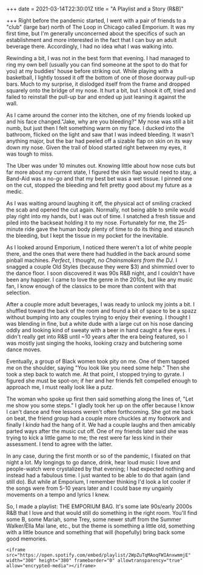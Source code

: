 +++
date = 2021-03-14T22:30:01Z
title = "A Playlist and a Story (R&B)"

+++
Right before the pandemic started, I went with a pair of friends to a "club" (large bar) north of The Loop in Chicago called Emporium. It was my first time, but I'm generally unconcerned about the specifics of such an establishment and more interested in the fact that I can buy an adult beverage there. Accordingly, I had no idea what I was walking into. 

Rewinding a bit, I was not in the best form that evening. I had managed to ring my own bell (usually you can find someone at the spot to do that for you) at my buddies' house before striking out. While playing with a basketball, I lightly tossed it off the bottom of one of those doorway pull-up bars. Much to my surprise, it dislodged itself from the frame and dropped squarely onto the bridge of my nose. It hurt a bit, but I shook it off, tried and failed to reinstall the pull-up bar and ended up just leaning it against the wall. 

As I came around the corner into the kitchen, one of my friends looked up and his face changed."Jake, why are you bleeding?" My nose was still a bit numb, but just then I felt something warm on my face. I ducked into the bathroom, flicked on the light and saw that I was indeed bleeding. It wasn't anything major, but the bar had peeled off a sizable flap on skin on its way down my nose. Given the trail of blood started right between my eyes, it was tough to miss. 

The Uber was under 10 minutes out. Knowing little about how nose cuts but far more about my current state, I figured the skin flap would need to stay, a Band-Aid was a no-go and that my best bet was a wet tissue. I pinned one on the cut, stopped the bleeding and felt pretty good about my future as a medic.

As I was waiting around laughing it off, the physical act of smiling cracked the scab and opened the cut again. Normally, not being able to smile would play right into my hands, but I was out of time. I snatched a fresh tissue and piled into the backseat holding it to my nose. Fortunately for me, the 25-minute ride gave the human body plenty of time to do its thing and staunch the bleeding, but I kept the tissue in my pocket for the inevitable. 

As I looked around Emporium, I noticed there weren't a lot of white people there, and the ones that were there had huddled in the back around some pinball machines. _Perfect_, I thought, _no Chainsmokers from the DJ_. I snagged a couple Old Styles (because they were $3) and shimmied over to the dance floor. I soon discovered it was 90s R&B night, and I couldn't have been any happier. I came to love the genre in the 2010s, but like any music fan, I know enough of the classics to be more than content with that selection.

After a couple more adult beverages, I was ready to unlock my joints a bit. I shuffled toward the back of the room and found a bit of space to be a spazz without bumping into any couples trying to enjoy their evening. I thought I was blending in fine, but a white dude with a large cut on his nose dancing oddly and looking kind of sweaty with a beer in hand caught a few eyes. I didn't really get into R&B until \~10 years after the era being featured, so I was mostly just singing the hooks, looking crazy and butchering some dance moves. 

Eventually, a group of Black women took pity on me. One of them tapped me on the shoulder, saying "You look like you need some help." Then she took a step back to watch me. At that point, I stopped trying to gyrate. I figured she must be spot-on; if her and her friends felt compelled enough to approach me, I must really look like a putz.

The woman who spoke up first then said something along the lines of, "Let me show you some steps." I gladly took her up on the offer because I know I can't dance and free lessons weren't often forthcoming. She got me back on beat, the friend group had a couple more chuckles at my footwork and finally I _kinda_ had the hang of it. We had a couple laughs and then amicably parted ways after the music cut off. One of my friends later said she was trying to kick a little game to me; the rest were far less kind in their assessment. I tend to agree with the latter. 

In any case, during the first month or so of the pandemic, I fixated on that night a lot. My longings to go dance, drink, hear loud music I love and people-watch were crystalized by that evening; I had expected nothing and instead had a fabulous time. I just wanted to be able to do that again (and still do). But while at Emporium, I remember thinking I'd look a lot cooler if the songs were from 5-10 years later and I could base my ungainly movements on a tempo and lyrics I knew. 

So, I made a playlist: THE EMPORIUM BAG. It's some late 90s/early 2000s R&B that I love and that would still do something in the right room. You'll find some B, some Mariah, some Trey, some newer stuff from the Summer Walker/Ella Mai lane, etc., but the theme is something a little old, something with a little bounce and something that will (hopefully) bring back some good memories. 

    <iframe src="https://open.spotify.com/embed/playlist/2WpZuTqMAoqFWIAnxwmmjE" width="300" height="380" frameborder="0" allowtransparency="true" allow="encrypted-media"></iframe>